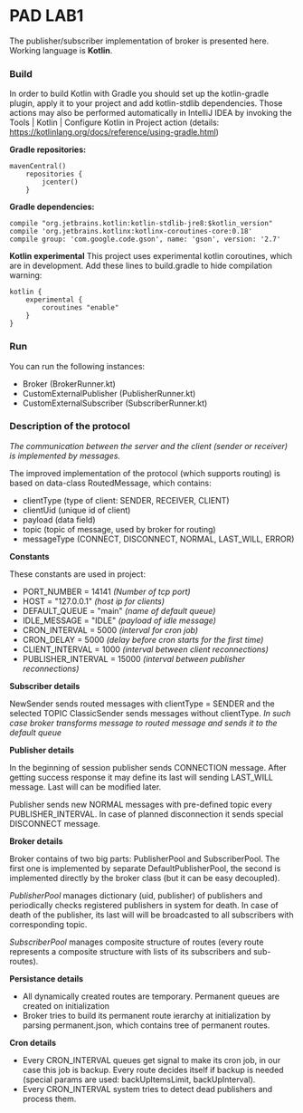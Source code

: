# PAD LAB1


The publisher/subscriber implementation of broker is presented here. Working language is **Kotlin**. 

### Build

In order to build Kotlin with Gradle you should set up the kotlin-gradle plugin, apply it to your project and add kotlin-stdlib dependencies. Those actions may also be performed automatically in IntelliJ IDEA by invoking the Tools | Kotlin | Configure Kotlin in Project action (details: https://kotlinlang.org/docs/reference/using-gradle.html) 

**Gradle repositories:**
~~~
mavenCentral()
    repositories {
        jcenter()
    }
~~~

**Gradle dependencies:**
~~~
compile "org.jetbrains.kotlin:kotlin-stdlib-jre8:$kotlin_version"
compile 'org.jetbrains.kotlinx:kotlinx-coroutines-core:0.18'
compile group: 'com.google.code.gson', name: 'gson', version: '2.7'
~~~

**Kotlin experimental**
This project uses experimental kotlin coroutines, which are in development.
Add these lines to build.gradle to hide compilation warning:
~~~
kotlin {
    experimental {
        coroutines "enable"
    }
}
~~~

### Run

You can run the following instances:
+ Broker (BrokerRunner.kt)
+ CustomExternalPublisher (PublisherRunner.kt)
+ CustomExternalSubscriber (SubscriberRunner.kt)

### Description of the protocol

*The communication between the server and the client (sender or receiver) is implemented by messages.*

The improved implementation of the protocol (which supports routing) is based on data-class RoutedMessage, which contains:
+ clientType (type of client: SENDER, RECEIVER, CLIENT)
+ clientUid (unique id of client)
+ payload (data field)
+ topic (topic of message, used by broker for routing)
+ messageType (CONNECT, DISCONNECT, NORMAL, LAST_WILL, ERROR)

**Constants**

These constants are used in project:
- PORT_NUMBER = 14141 *(Number of tcp port)*
- HOST = "127.0.0.1" *(host ip for clients)*
- DEFAULT_QUEUE = "main" *(name of default queue)*
- IDLE_MESSAGE = "IDLE" *(payload of idle message)*
- CRON_INTERVAL = 5000 *(interval for cron job)*
- CRON_DELAY = 5000 *(delay before cron starts for the first time)*
- CLIENT_INTERVAL = 1000 *(interval between client reconnections)*
- PUBLISHER_INTERVAL = 15000 *(interval between publisher reconnections)*

**Subscriber details**

NewSender sends routed messages with clientType = SENDER and the selected TOPIC
ClassicSender sends messages without clientType.
*In such case broker transforms message to routed message and sends it to the default queue*

**Publisher details**

In the beginning of session publisher sends CONNECTION message. After getting success response it may define its last will sending LAST_WILL message. Last will can be modified later.

Publisher sends new NORMAL messages with pre-defined topic every PUBLISHER_INTERVAL. In case of planned disconnection it sends special DISCONNECT message.

**Broker details**

Broker contains of two big parts: PublisherPool and SubscriberPool.
The first one is implemented by separate DefaultPublisherPool, the second is implemented directly by the broker class (but it  can be easy decoupled).

*PublisherPool* manages dictionary (uid, publisher) of publishers and periodically checks registered publishers in system for death. In case of death of the publisher, its last will will be broadcasted to all subscribers with corresponding topic.

*SubscriberPool* manages composite structure of routes (every route represents a composite structure with lists of its subscribers and sub-routes).

**Persistance details**

+ All dynamically created routes are temporary. Permanent queues are created on initialization
+ Broker tries to build its permanent route ierarchy at initialization by parsing permanent.json, which contains tree of permanent routes.

**Cron details**

+ Every CRON_INTERVAL queues get signal to make its cron job, in our case this job is backup. Every route decides itself if backup is needed (special params are used: backUpItemsLimit, backUpInterval).
+ Every CRON_INTERVAL system tries to detect dead publishers and process them.

